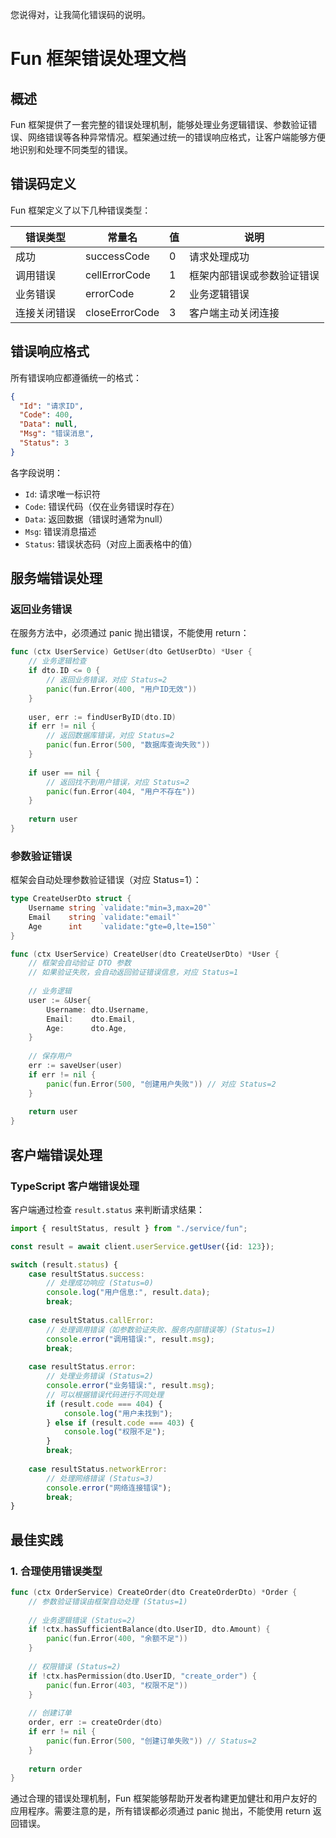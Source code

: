 您说得对，让我简化错误码的说明。

# Fun 框架错误处理文档

## 概述

Fun 框架提供了一套完整的错误处理机制，能够处理业务逻辑错误、参数验证错误、网络错误等各种异常情况。框架通过统一的错误响应格式，让客户端能够方便地识别和处理不同类型的错误。

## 错误码定义

Fun 框架定义了以下几种错误类型：

| 错误类型 | 常量名 | 值 | 说明 |
|---------|--------|---|------|
| 成功 | successCode | 0 | 请求处理成功 |
| 调用错误 | cellErrorCode | 1 | 框架内部错误或参数验证错误 |
| 业务错误 | errorCode | 2 | 业务逻辑错误 |
| 连接关闭错误 | closeErrorCode | 3 | 客户端主动关闭连接 |

## 错误响应格式

所有错误响应都遵循统一的格式：

```json
{
  "Id": "请求ID",
  "Code": 400,
  "Data": null,
  "Msg": "错误消息",
  "Status": 3
}
```


各字段说明：
- `Id`: 请求唯一标识符
- `Code`: 错误代码（仅在业务错误时存在）
- `Data`: 返回数据（错误时通常为null）
- `Msg`: 错误消息描述
- `Status`: 错误状态码（对应上面表格中的值）

## 服务端错误处理

### 返回业务错误

在服务方法中，必须通过 panic 抛出错误，不能使用 return：

```go
func (ctx UserService) GetUser(dto GetUserDto) *User {
    // 业务逻辑检查
    if dto.ID <= 0 {
        // 返回业务错误，对应 Status=2
        panic(fun.Error(400, "用户ID无效"))
    }
    
    user, err := findUserByID(dto.ID)
    if err != nil {
        // 返回数据库错误，对应 Status=2
        panic(fun.Error(500, "数据库查询失败"))
    }
    
    if user == nil {
        // 返回找不到用户错误，对应 Status=2
        panic(fun.Error(404, "用户不存在"))
    }
    
    return user
}
```


### 参数验证错误

框架会自动处理参数验证错误（对应 Status=1）：

```go
type CreateUserDto struct {
    Username string `validate:"min=3,max=20"`
    Email    string `validate:"email"`
    Age      int    `validate:"gte=0,lte=150"`
}

func (ctx UserService) CreateUser(dto CreateUserDto) *User {
    // 框架会自动验证 DTO 参数
    // 如果验证失败，会自动返回验证错误信息，对应 Status=1
    
    // 业务逻辑
    user := &User{
        Username: dto.Username,
        Email:    dto.Email,
        Age:      dto.Age,
    }
    
    // 保存用户
    err := saveUser(user)
    if err != nil {
        panic(fun.Error(500, "创建用户失败")) // 对应 Status=2
    }
    
    return user
}
```


## 客户端错误处理

### TypeScript 客户端错误处理

客户端通过检查 `result.status` 来判断请求结果：

```typescript
import { resultStatus, result } from "./service/fun";

const result = await client.userService.getUser({id: 123});

switch (result.status) {
    case resultStatus.success:
        // 处理成功响应 (Status=0)
        console.log("用户信息:", result.data);
        break;
        
    case resultStatus.callError:
        // 处理调用错误（如参数验证失败、服务内部错误等）(Status=1)
        console.error("调用错误:", result.msg);
        break;
        
    case resultStatus.error:
        // 处理业务错误 (Status=2)
        console.error("业务错误:", result.msg);
        // 可以根据错误代码进行不同处理
        if (result.code === 404) {
            console.log("用户未找到");
        } else if (result.code === 403) {
            console.log("权限不足");
        }
        break;
        
    case resultStatus.networkError:
        // 处理网络错误 (Status=3)
        console.error("网络连接错误");
        break;
}
```


## 最佳实践

### 1. 合理使用错误类型

```go
func (ctx OrderService) CreateOrder(dto CreateOrderDto) *Order {
    // 参数验证错误由框架自动处理 (Status=1)
    
    // 业务逻辑错误 (Status=2)
    if !ctx.hasSufficientBalance(dto.UserID, dto.Amount) {
        panic(fun.Error(400, "余额不足"))
    }
    
    // 权限错误 (Status=2)
    if !ctx.hasPermission(dto.UserID, "create_order") {
        panic(fun.Error(403, "权限不足"))
    }
    
    // 创建订单
    order, err := createOrder(dto)
    if err != nil {
        panic(fun.Error(500, "创建订单失败")) // Status=2
    }
    
    return order
}
```


通过合理的错误处理机制，Fun 框架能够帮助开发者构建更加健壮和用户友好的应用程序。需要注意的是，所有错误都必须通过 panic 抛出，不能使用 return 返回错误。
